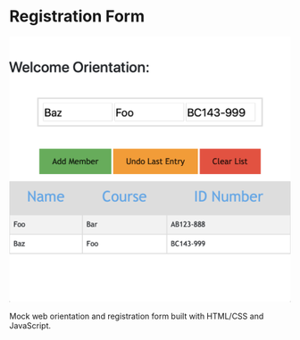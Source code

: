 # Registration Form

![cover](https://github.com/sagerg/registration-form-js/blob/master/cover.png)

Mock web orientation and registration form built with HTML/CSS and JavaScript.
